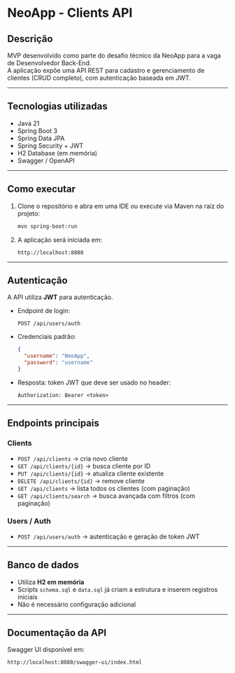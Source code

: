 # NeoApp - Clients API

## Descrição
MVP desenvolvido como parte do desafio técnico da NeoApp para a vaga de Desenvolvedor Back-End.  
A aplicação expõe uma API REST para cadastro e gerenciamento de clientes (CRUD completo), com autenticação baseada em JWT.

---

## Tecnologias utilizadas
- Java 21
- Spring Boot 3
- Spring Data JPA
- Spring Security + JWT
- H2 Database (em memória)
- Swagger / OpenAPI

---

## Como executar
1. Clone o repositório e abra em uma IDE ou execute via Maven na raiz do projeto:
   ```bash
   mvn spring-boot:run
   ```
2. A aplicação será iniciada em:
   ```
   http://localhost:8080
   ```

---

## Autenticação
A API utiliza **JWT** para autenticação.

- Endpoint de login:
  ```
  POST /api/users/auth
  ```
- Credenciais padrão:
  ```json
  {
    "username": "NeoApp",
    "password": "username"
  }
  ```
- Resposta: token JWT que deve ser usado no header:
  ```
  Authorization: Bearer <token>
  ```

---

## Endpoints principais

### Clients
- `POST /api/clients` → cria novo cliente
- `GET /api/clients/{id}` → busca cliente por ID
- `PUT /api/clients/{id}` → atualiza cliente existente
- `DELETE /api/clients/{id}` → remove cliente
- `GET /api/clients` → lista todos os clientes (com paginação)
- `GET /api/clients/search` → busca avançada com filtros (com paginação)

### Users / Auth
- `POST /api/users/auth` → autenticação e geração de token JWT  

---

## Banco de dados
- Utiliza **H2 em memória**  
- Scripts `schema.sql` e `data.sql` já criam a estrutura e inserem registros iniciais  
- Não é necessário configuração adicional

---

## Documentação da API
Swagger UI disponível em:
```
http://localhost:8080/swagger-ui/index.html
```
